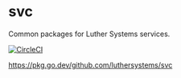 # svc

Common packages for Luther Systems services.

[![CircleCI](https://circleci.com/gh/luthersystems/svc.svg?style=svg)](https://circleci.com/gh/luthersystems/svc)

https://pkg.go.dev/github.com/luthersystems/svc
